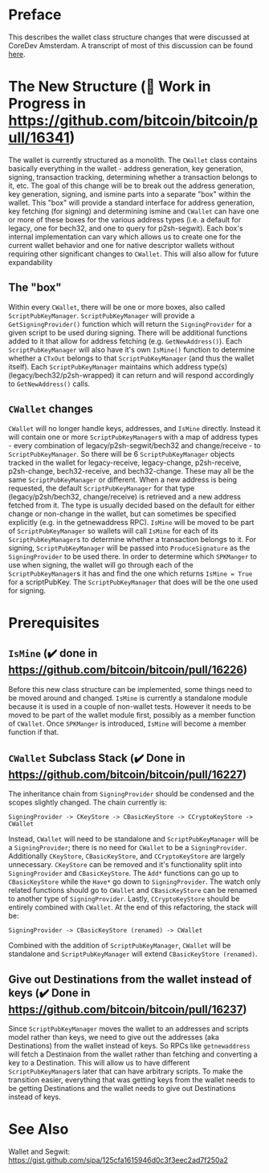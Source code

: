 # Preface

This describes the wallet class structure changes that were discussed at CoreDev Amsterdam. A transcript of most of this discussion can be found [here](http://diyhpl.us/wiki/transcripts/bitcoin-core-dev-tech/2019-06-05-wallet-architecture/).

# The New Structure (:construction: Work in Progress in https://github.com/bitcoin/bitcoin/pull/16341)

The wallet is currently structured as a monolith. The `CWallet` class contains basically everything in the wallet - address generation, key generation, signing, transaction tracking, determining whether a transaction belongs to it, etc. The goal of this change will be to break out the address generation, key generation, signing, and ismine parts into a separate "box" within the wallet. This "box" will provide a standard interface for address generation, key fetching (for signing) and determining ismine and `CWallet` can have one or more of these boxes for the various address types (i.e. a default for legacy, one for bech32, and one to query for p2sh-segwit). Each box's internal implementation can vary which allows us to create one for the current wallet behavior and one for native descriptor wallets without requiring other significant changes to `CWallet`. This will also allow for future expandability

## The "box"

Within every `CWallet`, there will be one or more boxes, also called `ScriptPubKeyManager`. `ScriptPubKeyManager` will provide a `GetSigningProvider()` function which will return the `SigningProvider` for a given script to be used during signing. There will be additional functions added to it that allow for address fetching (e.g. `GetNewAddress()`). Each `ScriptPubKeyManager` will also have it's own `IsMine()` function to determine whether a `CTxOut` belongs to that `ScriptPubKeyManager` (and thus the wallet itself). Each `ScriptPubKeyManager` maintains which address type(s) (legacy/bech32/p2sh-wrapped) it can return and will respond accordingly to `GetNewAddress()` calls.

## `CWallet` changes

`CWallet` will no longer handle keys, addresses, and `IsMine` directly. Instead it will contain one or more `ScriptPubKeyManager`s with a map of address types - every combination of legacy/p2sh-segwit/bech32 and change/receive - to `ScriptPubKeyManager`. So there will be 6 `ScriptPubKeyManager` objects tracked in the wallet for legacy-receive, legacy-change, p2sh-receive, p2sh-change, bech32-receive, and bech32-change. These may all be the same `ScriptPubKeyManager` or different. When a new address is being requested, the default `ScriptPubKeyManager` for that type (legacy/p2sh/bech32, change/receive) is retrieved and a new address fetched from it. The type is usually decided based on the default for either change or non-change in the wallet, but can sometimes be specified explicitly (e.g. in the getnewaddress RPC). `IsMine` will be moved to be part of `ScriptPubKeyManager` so wallets will call `IsMine` for each of its `ScriptPubKeyManager`s to determine whether a transaction belongs to it. For signing, `ScriptPubKeyManager` will be passed into `ProduceSignature` as the `SigningProvider` to be used there. In order to determine which `SPKManger` to use when signing, the wallet will go through each of the `ScriptPubKeyManager`s it has and find the one which returns `IsMine = True` for a scriptPubKey. The `ScriptPubKeyManager` that does will be the one used for signing.

# Prerequisites

## `IsMine` (:heavy_check_mark: done in https://github.com/bitcoin/bitcoin/pull/16226)

Before this new class structure can be implemented, some things need to be moved around and changed. `IsMine` is currently a standalone module because it is used in a couple of non-wallet tests. However it needs to be moved to be part of the wallet module first, possibly as a member function of `CWallet`. Once `SPKManger` is introduced, `IsMine` will become a member function if that.

## `CWallet` Subclass Stack (:heavy_check_mark: Done in https://github.com/bitcoin/bitcoin/pull/16227)

The inheritance chain from `SigningProvider` should be condensed and the scopes slightly changed. The chain currently is:

```
SigningProvider -> CKeyStore -> CBasicKeyStore -> CCryptoKeyStore -> CWallet
```

Instead, `CWallet` will need to be standalone and `ScriptPubKeyManager` will be a `SigningProvider`; there is no need for `CWallet` to be a `SigningProvider`. Additionally `CKeyStore`, `CBasicKeyStore`, and `CCryptoKeyStore` are largely unnecessary. `CKeyStore` can be removed and it's functionality split into `SigningProvider` and `CBasicKeyStore`. The `Add*` functions can go up to `CBasicKeyStore` while the `Have*` go down to `SigningProvider`. The watch only related functions should go to `CWallet` and `CBasicKeyStore` can be renamed to another type of `SigningProvider`. Lastly, `CCryptoKeyStore` should be entirely combined with `CWallet`. At the end of this refactoring, the stack will be:

```
SigningProvider -> CBasicKeyStore (renamed) -> CWallet
```
Combined with the addition of `ScriptPubKeyManager`, `CWallet` will be standalone and `ScriptPubKeyManager` will extend `CBasicKeyStore (renamed)`.

## Give out Destinations from the wallet instead of keys (:heavy_check_mark: Done in https://github.com/bitcoin/bitcoin/pull/16237)

Since `ScriptPubKeyManager` moves the wallet to an addresses and scripts model rather than keys, we need to give out the addresses (aka Destinations) from the wallet instead of keys. So RPCs like `getnewaddress` will fetch a Destinaion from the wallet rather than fetching and converting a key to a Destination. This will allow us to have different `ScriptPubKeyManager`s later that can have arbitrary scripts. To make the transition easier, everything that was getting keys from the wallet needs to be getting Destinations and the wallet needs to give out Destinations instead of keys.

# See Also

Wallet and Segwit: https://gist.github.com/sipa/125cfa1615946d0c3f3eec2ad7f250a2